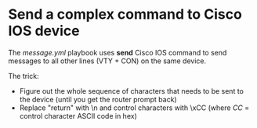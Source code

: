 # Send a complex command to Cisco IOS device

The _message.yml_ playbook uses **send** Cisco IOS command to send messages to all other lines (VTY + CON) on the same device.

The trick:

* Figure out the whole sequence of characters that needs to be sent to the device (until you get the router prompt back)
* Replace "return" with \n and control characters with \xCC (where _CC_ = control character ASCII code in hex)
